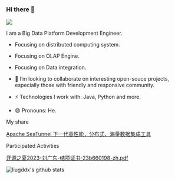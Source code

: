 ### Hi there 👋



<img src="https://visitor-badge.laobi.icu/badge?page_id=liugddx.liugddx" style="max-width:100%;">

I am a Big Data Platform Development Engineer.

- Focusing on distributed computing system.
- Focusing on OLAP Engine.
- Focusing on Data integration.

- 👯 I’m looking to collaborate on interesting open-souce projects, especially those with friendly and responsive community.
- ⚡️ Technologies I work with: Java, Python and more.
- 😄 Pronouns: He.


My share

[Apache SeaTunnel 下一代高性能，分布式、海量数据集成工具](https://www.bilibili.com/video/BV1UB4y1R769/?spm_id_from=333.999.0.0)

Participated Activities

[开源之夏2023-刘广东-结项证书-23b660198-zh.pdf](https://github.com/liugddx/liugddx/files/13467002/2023-.-.-23b660198-zh.pdf)


![liugddx's github stats](https://github-readme-stats.vercel.app/api?username=liugddx&show_icons=true&theme=radical&include_all_commits=true)
